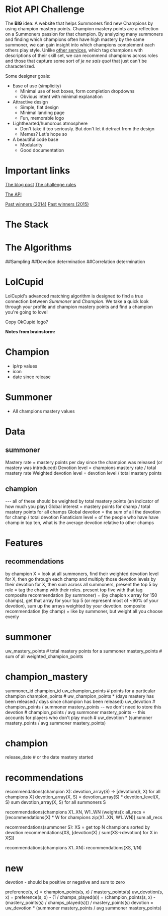 Riot API Challenge
===========
The **BIG** idea: A website that helps Summoners find new Champions by using champion mastery points. Champion mastery points are a reflection on a Summoners passion for that champion. By analyzing many summoners and finding which champions often have high mastery by the same summoner, we can gain insight into which champions complement each others play style. Unlike [other services](http://lolrecommender.com/), which tag champions with descriptions of their skill set, we can recommend champions across roles and those that capture some sort of *je ne sais quoi* that just can't be characterized.

Some designer goals:

- Ease of use (simplicity)
    - Minimal use of text boxes, form completion dropdowns
    - Obvious intent with minimal explanation
- Attractive design
    - Simple, flat design
    - Minimal landing page
    - Fun, memorable logo
- Lighthearted/humorous atmosphere
    - Don't take it too seriously. But don't let it detract from the design
    - Memes? Let's hope so
- A beautiful code base
    - Modularity
    - Good documentation


Important links
===========
[The blog post](http://na.leagueoflegends.com/en/news/community/contests/riot-games-api-challenge-2016?ref=rss)
[The challenge rules](https://developer.riotgames.com/discussion/announcements/show/eoq3tZd1)

[The API](https://developer.riotgames.com/api/methods)

[Past winners (2014)](http://na.leagueoflegends.com/en/news/community/contests/riot-games-api-challenge-winners)
[Past winners (2015)](http://na.leagueoflegends.com/en/news/community/contests/riot-games-api-challenge-20-winners)

The Stack
===========

The Algorithms
===========
##Sampling
##Devotion determination
##Correlation determination


LolCupid
===========
LolCupid's advanced matching algorithm is designed to find a true connection between *Summoner* and *Champion*. We take a quick look through your profile and champion mastery points and find a champion you're going to love!

Copy OkCupid logo?




**Notes from brainstorm:**

Champion
=========
- ip/rp values
- icon
- date since release

Summoner
=========
- All champions mastery values



Data
=========
summoner
---------
Mastery rate = mastery points per day since the champion was released (or mastery was introduced)
Devotion level = champions mastery rate / total mastery rate
Weighted devotion level = devotion level / total mastery points

champion
---------
--- all of these should be weighted by total mastery points (an indicator of how much you play)
Global interest = mastery points for champ / total mastery points for all champs
Global devotion = the sum of all the devotion for champ / total devotion
Fanaticism level = of the people who have have champ in top ten, what is the average devotion relative to other champs


Features
==========
recommendations
---------
by champion X = look at all summoners, find their weighted devotion level for X, then go through each champ and multiply those devotion levels by their devotion for X, then sum across all summoners, present the top 5
by role = tag the champ with their roles. present top five with that tag
composite recommendation (by summoner) = (by chapion x array for 150 champs), get that array for your top 5 (or represent most of ~90% of your devotion), sum up the arrays weighted by your devotion.
composite recommendation (by champ) = like by summoner, but weight all you choose evenly










summoner
========
uw_mastery_points      # total mastery points for a summoner
mastery_points         # sum of all weighted_champion_points


champion_mastery
========
summoner_id
champion_id
uw_champion_points          # points for a particular champion
champion_points             # uw_champion_points * (days mastery has been released / days since champion has been released)
uw_devotion                 # champion_points / summoner mastery_points          -- we don't need to store this
devotion                    # champion_points / avg summoner mastery_points      -- this accounts for players who don't play much
                            # uw_devotion * (summoner mastery_points / avg summoner mastery_points)

champion
========
release_date        # or the date mastery started


recommendations
========
recommendations(champion X):
    devotion_array(S) -> [devotion(S, X) for all champions X]
    devotion_array(X, S) = devotion_array(S) * devotion_level(X, S)
    sum devotion_array(X, S) for all summoners S

recommendations(champions X1..XN, W1..WN (weights)):
    all_recs = [recommendations(X) * W for champions zip(X1..XN, W1..WN)]
    sum all_recs

recommendations(summoner S):
    XS = get top N champions sorted by devotion
    recommendations(XS, [devotion(X) / sum(XS->devotion) for X in XS])

recommendations(champions X1..XN):
    recommendations(XS, 1/N)







new
======
devotion - should be positive or negative and sum to zero

preference(s, x) = champion_points(s, x) / mastery_points(s)
uw_devotion(s, x) = preference(s, x) - (1 / champs_played(s))
                  = (champion_points(s, x) - (mastery_points(s) / champs_played(s))) / mastery_points(s)
devotion = uw_devotion * (summoner mastery_points / avg summoner mastery_points)

